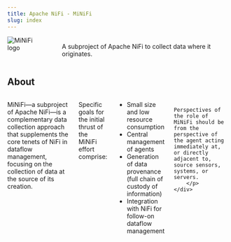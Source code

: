 ```yaml
---
title: Apache NiFi - MiNiFi
slug: index
---
```


<div class="large-space"></div>
<div class="row">
    <div class="large-12 columns">
        <div class="row">
            <div class="large-6 columns">
                <img id="minifi-logo" src="/assets/images/minifi/minifi-logo.svg" alt="MiNiFi logo">
            </div>
        </div>
        <div class="large-space"></div>
        <div class="row">
            <div class="large-12 columns">
                <p class="description">
                    A subproject of Apache NiFi to collect data where it originates.
                </p>
            </div>
        </div>
    </div>
</div>
<div class="large-space"></div>
<div class="row">
    <div class="large-12 columns features">
        <h2>About</h2>
    </div>
</div>
<div class="medium-space"></div>
<div class="row">
    <div class="large-12 columns">
        <p class="description">
            MiNiFi&mdash;a subproject of Apache NiFi&mdash;is a complementary data collection approach that supplements the core tenets of NiFi in dataflow management, focusing on the collection of data at the source of its creation.
        </p>
        <p class="description">
            Specific goals for the initial thrust of the MiNiFi effort comprise:
            <ul>
                <li>Small size and low resource consumption</li>
                <li>Central management of agents</li>
                <li>Generation of data provenance (full chain of custody of information)</li>
                <li>Integration with NiFi for follow-on dataflow management</li>
            </ul>

            Perspectives of the role of MiNiFi should be from the perspective of the agent acting immediately at, or directly adjacent to, source sensors, systems, or servers.
        </p>
    </div>
</div>
